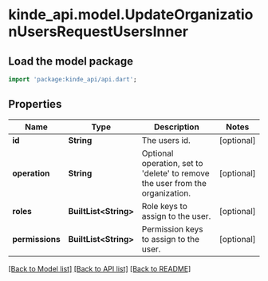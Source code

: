 # kinde_api.model.UpdateOrganizationUsersRequestUsersInner

## Load the model package
```dart
import 'package:kinde_api/api.dart';
```

## Properties
Name | Type | Description | Notes
------------ | ------------- | ------------- | -------------
**id** | **String** | The users id. | [optional] 
**operation** | **String** | Optional operation, set to 'delete' to remove the user from the organization. | [optional] 
**roles** | **BuiltList&lt;String&gt;** | Role keys to assign to the user. | [optional] 
**permissions** | **BuiltList&lt;String&gt;** | Permission keys to assign to the user. | [optional] 

[[Back to Model list]](../README.md#documentation-for-models) [[Back to API list]](../README.md#documentation-for-api-endpoints) [[Back to README]](../README.md)



